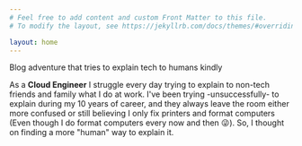 ```yaml
---
# Feel free to add content and custom Front Matter to this file.
# To modify the layout, see https://jekyllrb.com/docs/themes/#overriding-theme-defaults

layout: home
---
```


Blog adventure that tries to explain tech to humans kindly

As a **Cloud Engineer** I struggle every day trying to explain to non-tech friends and family what I do
at work. I've been trying -unsuccessfully- to explain during my 10 years of career, and they always leave the
room either more confused or still believing I only fix printers and format computers (Even though I do format
computers every now and then 😜). So, I thought on finding a more "human" way to explain it.